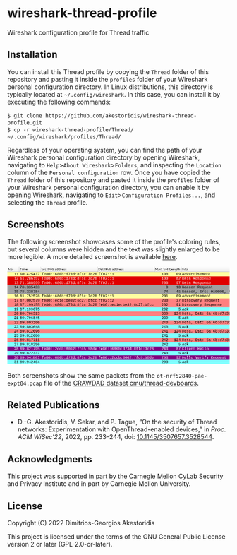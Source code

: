 # wireshark-thread-profile

Wireshark configuration profile for Thread traffic


## Installation

You can install this Thread profile by copying the `Thread` folder of this repository and pasting it inside the `profiles` folder of your Wireshark personal configuration directory.
In Linux distributions, this directory is typically located at `~/.config/wireshark`.
In this case, you can install it by executing the following commands:
```console
$ git clone https://github.com/akestoridis/wireshark-thread-profile.git
$ cp -r wireshark-thread-profile/Thread/ ~/.config/wireshark/profiles/Thread/
```
Regardless of your operating system, you can find the path of your Wireshark personal configuration directory by opening Wireshark, navigating to `Help`>`About Wireshark`>`Folders`, and inspecting the `Location` column of the `Personal configuration` row.
Once you have copied the `Thread` folder of this repository and pasted it inside the `profiles` folder of your Wireshark personal configuration directory, you can enable it by opening Wireshark, navigating to `Edit`>`Configuration Profiles...`, and selecting the `Thread` profile.


## Screenshots

The following screenshot showcases some of the profile's coloring rules, but several columns were hidden and the text was slightly enlarged to be more legible. A more detailed screenshot is available [here](https://github.com/akestoridis/wireshark-thread-profile/raw/d7110a6506e4417f9bf150632c8e5a1508f2ad3a/screenshot-wide.png).

<img src="https://github.com/akestoridis/wireshark-thread-profile/raw/d7110a6506e4417f9bf150632c8e5a1508f2ad3a/screenshot-narrow.png">

Both screenshots show the same packets from the `ot-nrf52840-pae-expt04.pcap` file of the [CRAWDAD dataset cmu/thread-devboards](https://doi.org/10.15783/xs01-4f07).


## Related Publications

* D.-G. Akestoridis, V. Sekar, and P. Tague, “On the security of Thread networks: Experimentation with OpenThread-enabled devices,” in *Proc. ACM WiSec’22*, 2022, pp. 233–244, doi: [10.1145/3507657.3528544](https://doi.org/10.1145/3507657.3528544).


## Acknowledgments

This project was supported in part by the Carnegie Mellon CyLab Security and Privacy Institute and in part by Carnegie Mellon University.


## License

Copyright (C) 2022 Dimitrios-Georgios Akestoridis

This project is licensed under the terms of the GNU General Public License version 2 or later (GPL-2.0-or-later).
